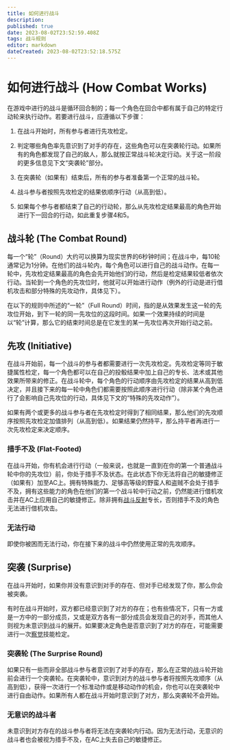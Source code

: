 ```yaml
---
title: 如何进行战斗
description: 
published: true
date: 2023-08-02T23:52:59.408Z
tags: 战斗规则
editor: markdown
dateCreated: 2023-08-02T23:52:18.575Z
---
```


# 如何进行战斗 (How Combat Works)
在游戏中进行的战斗是循环回合制的；每一个角色在回合中都有属于自己的特定行动轮来执行动作。若要进行战斗，应遵循以下步骤：

1. 在战斗开始时，所有参与者进行先攻检定。

2. 判定哪些角色率先意识到了对手的存在，这些角色可以在突袭轮行动。如果所有的角色都发现了自己的敌人，那么就按正常战斗轮决定行动。关于这一阶段的更多信息见下文“突袭轮”部分。

3. 在突袭轮（如果有）结束后，所有的参与者准备第一个正常的战斗轮。

4. 战斗参与者按照先攻检定的结果依顺序行动（从高到低）。

5. 如果每个参与者都结束了自己的行动轮，那么从先攻检定结果最高的角色开始进行下一回合的行动，如此重复步骤4和5。

## 战斗轮 (The Combat Round)
每一个“轮”（Round）大约可以换算为现实世界的6秒钟时间；在战斗中，每10轮通常记为1分钟。在他们的战斗轮内，每个角色可以进行自己的战斗动作。在每一轮中，先攻检定结果最高的角色会先开始他们的行动，然后是检定结果较低者依次行动。当轮到一个角色的先攻位时，他就可以开始进行动作（例外的行动是进行借机攻击和部分特殊的先攻动作，具体见下）。

在以下的规则中所述的“一轮”（Full Round）时间，指的是从效果发生这一轮的先攻位开始，到下一轮的同一先攻位的这段时间。如果一个效果持续的时间是以“轮”计算，那么它的结束时间总是在它发生的某一先攻位再次开始行动之前。

## 先攻 (Initiative)
在战斗开始前，每一个战斗的参与者都需要进行一次先攻检定。先攻检定等同于敏捷属性检定，每一个角色都可以在自己的投骰结果中加上自己的专长、法术或其他效果所带来的修正。在战斗轮中，每个角色的行动顺序由先攻检定的结果从高到低决定，并且接下来的每一轮中角色们都需要按照此顺序进行行动（除非某个角色进行了会影响自己先攻位的行动，具体见下文的“特殊的先攻动作”）。

如果有两个或更多的战斗参与者在先攻检定时得到了相同结果，那么他们的先攻顺序按照先攻检定加值排列（从高到低）。如果结果仍然持平，那么持平者再进行一次先攻检定来决定顺序。

### 措手不及 (Flat-Footed)
在战斗开始，你有机会进行行动（一般来说，也就是一直到在你的第一个普通战斗轮中你的先攻位）前，你处于措手不及状态。在此状态下你无法将自己的敏捷修正（如果有）加至AC上。拥有特殊能力、足够高等级的野蛮人和盗贼不会处于措手不及，拥有这些能力的角色在他们的第一个战斗轮中行动之前，仍然能进行借机攻击并在AC上应用自己的敏捷修正。除非拥有[战斗反射](/专长/战斗反射)专长，否则措手不及的角色无法进行借机攻击。

### 无法行动
即使你被困而无法行动，你在接下来的战斗中仍然使用正常的先攻顺序。

## 突袭 (Surprise)
在战斗开始时，如果你并没有意识到对手的存在、但对手已经发现了你，那么你会被突袭。

有时在战斗开始时，双方都已经意识到了对方的存在；也有些情况下，只有一方或是一方中的一部分成员，又或是双方各有一部分成员会发现自己的对手，而其他人则视为未意识到战斗的展开。如果要决定角色是否意识到了对方的存在，可能需要进行一次[察觉](/技能/察觉)技能检定。

### 突袭轮 (The Surprise Round)
如果只有一些而非全部战斗参与者意识到了对手的存在，那么在正常的战斗轮开始前会进行一个突袭轮。在突袭轮中，意识到对方的战斗参与者将按照先攻顺序（从高到低），获得一次进行一个标准动作或是移动动作的机会，你也可以在突袭轮中进行自由动作。如果所有人都在战斗开始时意识到了对方，那么突袭轮不会开始。

### 无意识的战斗者
未意识到对方存在的战斗参与者将无法在突袭轮内行动。因为无法行动，无意识的战斗者也会被视为措手不及，在AC上失去自己的敏捷修正。



 
